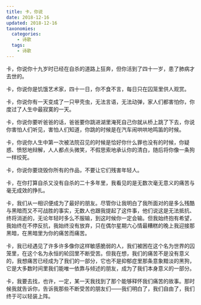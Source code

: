 ```yaml
---
title: 卡，你说
date: 2018-12-16
updated: 2018-12-16
taxonomies:
  categories:
    - 诗歌
  tags:
    - 诗歌
---
```


卡，你说你十九岁时已经在自杀的道路上狂奔，但你活到了四十一岁，患了肺病才去世的。

卡，你说你是饥饿艺术家，四十一日，你不食不言，每日只在囚笼里供人观赏。

卡，你说你有一天变成了一只甲壳虫，无法言语，无法动弹，家人们都害怕你，你度过了人生中最寂寞的一天。

卡，你说你要听爸爸的话，爸爸要你跳进湖里淹死自己你就从桥上跳了下去，你说你害怕人们听见，害怕人们知道，你跳的时候是在汽车闹哄哄地鸣笛的时候。

卡，你说你人生中第一次被法院召见的时候是恰好你什么罪也没有的时候，你疑惑、愤怒地辩解，人人都点头微笑，不假思索地承认你的清白，随后将你像一条狗一样绞死。

卡，你说你要烧毁你所有的作品，不要让它们残害年轻人。

卡，在你打算自杀又没有自杀的二十多年里，我看见的是无数次毫无意义的痛苦与毫无成效的挣扎。

卡，我们从一相识便成为了最好的朋友。尽管你让我明白了我所面对的是多么残酷与黑暗而又不可战胜的事实，无数人也跟我提起了这件事，他们说这是无法抵抗、终将消逝的，无论年轻时多么不服输，到这时候你一定会输。但我始终抱有希望，我始终在不停反抗，我始终没有放弃，只在偶尔星期六心情最糟糕的晚上我迎接那黑暗，在黑暗里为你的痛苦而痛苦。

卡，我已经遇见了许多许多像你这样敏感脆弱的人，我们被困在这个名为世界的囚笼里，在这个名为永恒的轮回里不断受苦。但我在想，我们的痛苦不是没有意义的，我想痛苦已经成为了我们的一部分，它也不是抑郁症里那条意象黯淡的黑狗，它是大多数时间里我们能唯一依靠与倾述的朋友，成为了我们本身意义的一部分。

卡，我要去找，也许，一定，某一天我找到了那个能够释怀我们痛苦的故事。那时候我就告诉你，告诉我那些不断受苦的朋友们——我们明白了，我们自由了，我们终于可以轻装上阵。